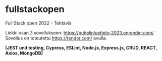 # fullstackopen
Full Stack open 2022 - Tehtäviä

Linkki osan 3 sovellukseen: https://puhelinluettelo-2023.onrender.com/ 
Sovellus on toteutettu https://render.com/ avulla.

**[JEST unit testing, Cypress, ESLint, Node.js, Express.js, CRUD, REACT, Axios, MongoDB]** 
